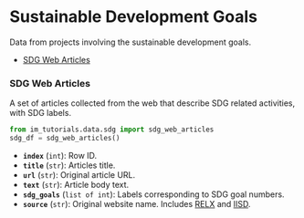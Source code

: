 # Sustainable Development Goals

Data from projects involving the sustainable development goals.

 - [SDG Web Articles](#sdg-web-articles) 

### SDG Web Articles

A set of articles collected from the web that describe SDG related activities, with SDG labels.
 
```python 
from im_tutorials.data.sdg import sdg_web_articles
sdg_df = sdg_web_articles()
```

- **`index`** (`int`): Row ID.
- **`title`** (`str`): Articles title.
- **`url`** (`str`): Original article URL.
- **`text`** (`str`): Article body text.
- **`sdg_goals`** (`list of int`): Labels corresponding to SDG goal numbers.
- **`source`** (`str`): Original website name. Includes [RELX](https://sdgresources.relx.com/) and [IISD](http://sdg.iisd.org).
